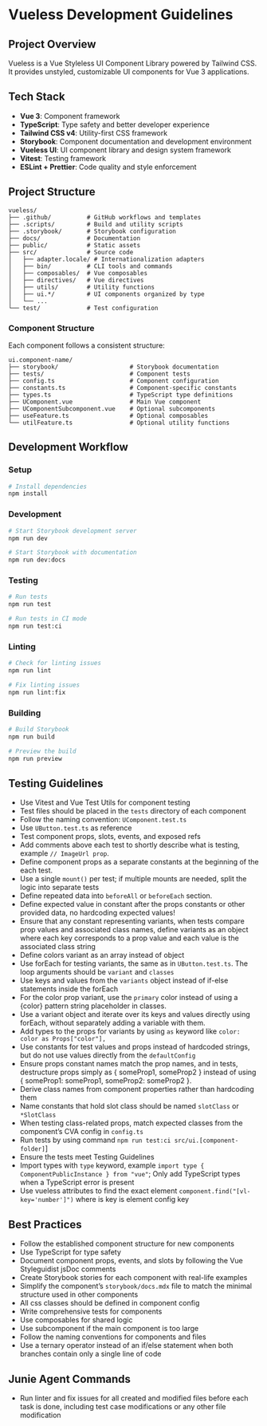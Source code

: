 # Vueless Development Guidelines

## Project Overview
Vueless is a Vue Styleless UI Component Library powered by Tailwind CSS. It provides unstyled, customizable UI components for Vue 3 applications.

## Tech Stack
- **Vue 3**: Component framework
- **TypeScript**: Type safety and better developer experience
- **Tailwind CSS v4**: Utility-first CSS framework
- **Storybook**: Component documentation and development environment
- **Vueless UI**: UI component library and design system framework
- **Vitest**: Testing framework
- **ESLint + Prettier**: Code quality and style enforcement

## Project Structure
```
vueless/
├── .github/          # GitHub workflows and templates
├── .scripts/         # Build and utility scripts
├── .storybook/       # Storybook configuration
├── docs/             # Documentation
├── public/           # Static assets
├── src/              # Source code
│   ├── adapter.locale/ # Internationalization adapters
│   ├── bin/          # CLI tools and commands
│   ├── composables/  # Vue composables
│   ├── directives/   # Vue directives
│   ├── utils/        # Utility functions
│   ├── ui.*/         # UI components organized by type
│   └── ...
└── test/             # Test configuration
```

### Component Structure
Each component follows a consistent structure:
```
ui.component-name/
├── storybook/                    # Storybook documentation
├── tests/                        # Component tests
├── config.ts                     # Component configuration
├── constants.ts                  # Component-specific constants
├── types.ts                      # TypeScript type definitions
├── UComponent.vue                # Main Vue component
├── UComponentSubcomponent.vue    # Optional subcomponents
├── useFeature.ts                 # Optional composables
└── utilFeature.ts                # Optional utility functions
```

## Development Workflow

### Setup
```bash
# Install dependencies
npm install
```

### Development
```bash
# Start Storybook development server
npm run dev

# Start Storybook with documentation
npm run dev:docs
```

### Testing
```bash
# Run tests
npm run test

# Run tests in CI mode
npm run test:ci
```

### Linting
```bash
# Check for linting issues
npm run lint

# Fix linting issues
npm run lint:fix
```

### Building
```bash
# Build Storybook
npm run build

# Preview the build
npm run preview
```

## Testing Guidelines
- Use Vitest and Vue Test Utils for component testing
- Test files should be placed in the `tests` directory of each component
- Follow the naming convention: `UComponent.test.ts`
- Use `UButton.test.ts` as reference
- Test component props, slots, events, and exposed refs
- Add comments above each test to shortly describe what is testing, example `// ImageUrl prop`. 
- Define component props as a separate constants at the beginning of the each test.
- Use a single `mount()` per test; if multiple mounts are needed, split the logic into separate tests
- Define repeated data into `beforeAll` or `beforeEach` section.
- Define expected value in constant after the props constants or other provided data, no hardcoding expected values!
- Ensure that any constant representing variants, when tests compare prop values and associated class names, define variants as an object where each key corresponds to a prop value and each value is the associated class string
- Define colors variant as an array instead of object
- Use forEach for testing variants, the same as in `UButton.test.ts`. The loop arguments should be `variant` and `classes`
- Use keys and values from the `variants` object instead of if-else statements inside the forEach
- For the color prop variant, use the `primary` color instead of using a {color} pattern string placeholder in classes.
- Use a variant object and iterate over its keys and values directly using forEach, without separately adding a variable with them.
- Add types to the props for variants by using `as` keyword like `color: color as Props["color"],`
- Use constants for test values and props instead of hardcoded strings, but do not use values directly from the `defaultConfig`
- Ensure props constant names match the prop names, and in tests, destructure props simply as { someProp1, someProp2 } instead of using { someProp1: someProp1, someProp2: someProp2 }.
- Derive class names from component properties rather than hardcoding them
- Name constants that hold slot class should be named `slotClass` or `*SlotClass`
- When testing class-related props, match expected classes from the component’s CVA config in `config.ts`
- Run tests by using command `npm run test:ci src/ui.[component-folder]`]
- Ensure the tests meet Testing Guidelines
- Import types with `type` keyword, example `import type { ComponentPublicInstance } from "vue"`; Only add TypeScript types when a TypeScript error is present
- Use vueless attributes to find the exact element `component.find("[vl-key='number']")` where is key is element config key

## Best Practices
- Follow the established component structure for new components
- Use TypeScript for type safety
- Document component props, events, and slots by following the Vue Styleguidist jsDoc comments
- Create Storybook stories for each component with real-life examples
- Simplify the component’s `storybook/docs.mdx` file to match the minimal structure used in other components
- All css classes should be defined in component config
- Write comprehensive tests for components
- Use composables for shared logic
- Use subcomponent if the main component is too large
- Follow the naming conventions for components and files
- Use a ternary operator instead of an if/else statement when both branches contain only a single line of code


## Junie Agent Commands
- Run linter and fix issues for all created and modified files before each task is done, including test case modifications or any other file modification
